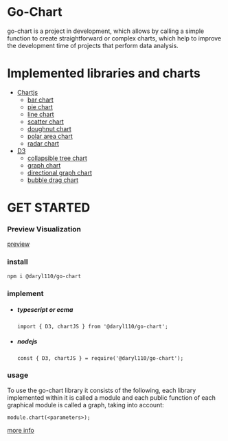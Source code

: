 # Go-Chart

go-chart is a project in development, which allows by calling a simple function to create straightforward or complex charts, which help to improve the development time of projects that perform data analysis.

# Implemented libraries and charts
* [Chartjs](https://www.chartjs.org/)
    * [bar chart](https://github.com/Daryl110/go-chart/wiki#bar-chart)
    * [pie chart](https://github.com/Daryl110/go-chart/wiki#pie-chart)
    * [line chart](https://github.com/Daryl110/go-chart/wiki#line-chart)
    * [scatter chart](https://github.com/Daryl110/go-chart/wiki#scatter-chart)
    * [doughnut chart](https://github.com/Daryl110/go-chart/wiki#doughnut-chart)
    * [polar area chart](https://github.com/Daryl110/go-chart/wiki#polar-area-chart)
    * [radar chart](https://github.com/Daryl110/go-chart/wiki#radar-chart)
* [D3](https://d3js.org/)
    * [collapsible tree chart](https://github.com/Daryl110/go-chart/wiki#collapsible-tree-chart)
    * [graph chart](https://github.com/Daryl110/go-chart/wiki#graph-chart)
    * [directional graph chart](https://github.com/Daryl110/go-chart/wiki#directional-graph-chart)
    * [bubble drag chart](https://github.com/Daryl110/go-chart/wiki#bubble-drag-chart)
    
# GET STARTED

### Preview Visualization

  [preview](https://pruebas-graph.web.app/)

### install

    npm i @daryl110/go-chart
   
### implement
   <ul>
      <li>
        <h5>typescript or ecma</h5>
        <code>import { D3, chartJS } from '@daryl110/go-chart';</code>
      </li>
      <li>
        <h5>nodejs</h5>
        <code>const { D3, chartJS } = require('@daryl110/go-chart');</code>
      </li>
   </ul>
   
### usage

  To use the go-chart library it consists of the following, each library implemented within it is called a module and each public function of each graphical module is called a     graph, taking into account:

    module.chart(<parameters>);
  
  [more info](https://daryl110.github.io/go-chart-doc)
